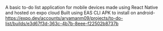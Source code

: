 A basic to-do list application for mobile devices made using React Native and hosted on expo cloud
Built using EAS CLI
APK to install on android- https://expo.dev/accounts/aryamanm09/projects/to-do-list/builds/e3d67f3d-363c-4b7b-8eee-f22502b8737b